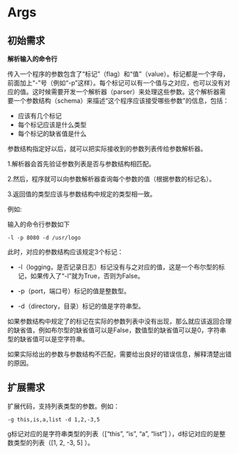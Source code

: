 # Args

## 初始需求

**解析输入的命令行**

传入一个程序的参数包含了“标记”（flag）和“值”（value）。标记都是一个字母，前面加上“-”号（例如“-p”这样）。每个标记可以有一个值与之对应，也可以没有对应的值。这时候需要开发一个解析器（parser）来处理这些参数。这个解析器需要一个参数结构（schema）来描述“这个程序应该接受哪些参数”的信息，包括：

- 应该有几个标记
- 每个标记应该是什么类型
- 每个标记的缺省值是什么

参数结构指定好以后，就可以把实际接收到的参数列表传给参数解析器。

1.解析器会首先验证参数列表是否与参数结构相匹配。

2.然后，程序就可以向参数解析器查询每个参数的值（根据参数的标记名）。

3.返回值的类型应该与参数结构中规定的类型相一致。



例如:

输入的命令行参数如下

```shell
-l -p 8080 -d /usr/logo
```

此时，对应的参数结构应该规定3个标记：

- -l（logging，是否记录日志）标记没有与之对应的值，这是一个布尔型的标记，如果传入了“-l”就为True，否则为False。

- -p（port，端口号）标记的值是整数型。

- -d（directory，目录）标记的值是字符串型。

如果参数结构中规定了的标记在实际的参数列表中没有出现，那么就应该返回合理的缺省值，例如布尔型的缺省值可以是False，数值型的缺省值可以是0，字符串型的缺省值可以是空字符串。

如果实际给出的参数与参数结构不匹配，需要给出良好的错误信息，解释清楚出错的原因。



## 扩展需求

扩展代码，支持列表类型的参数。例如：

```shell
-g this,is,a,list -d 1,2,-3,5
```

g标记对应的是字符串类型的列表（[“this”, “is”, “a”, “list”] ），d标记对应的是整数类型的列表（[1, 2, -3, 5] ）。





